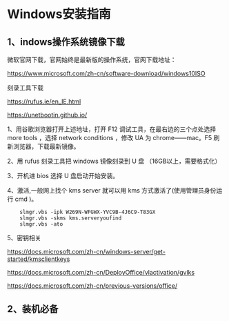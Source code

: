 # Windows安装指南



## 1、indows操作系统镜像下载


微软官网下载，官网始终是最新版的操作系统，官网下载地址：

https://www.microsoft.com/zh-cn/software-download/windows10ISO


刻录工具下载

https://rufus.ie/en_IE.html

https://unetbootin.github.io/


 1、用谷歌浏览器打开上述地址，打开 F12 调试工具，在最右边的三个点处选择 more tools ，选择 network conditions ，修改 UA 为 chrome——mac。F5 刷新浏览器，下载最新镜像。

2、用 rufus 刻录工具把 windows 镜像刻录到 U 盘 （16GB以上，需要格式化）

3、开机进 bios 选择 U 盘启动开始安装。

4、激活,一般网上找个 kms server 就可以用 kms 方式激活了(使用管理员身份运行 cmd )。

        slmgr.vbs -ipk W269N-WFGWX-YVC9B-4J6C9-T83GX
        slmgr.vbs -skms kms.serveryoufind
        slmgr.vbs -ato

5、密钥相关

https://docs.microsoft.com/zh-cn/windows-server/get-started/kmsclientkeys

https://docs.microsoft.com/zh-cn/DeployOffice/vlactivation/gvlks

https://docs.microsoft.com/zh-cn/previous-versions/office/




## 2、装机必备




















